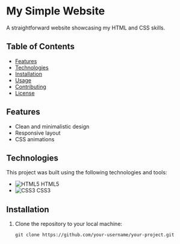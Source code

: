 # My Simple Website

A straightforward website showcasing my HTML and CSS skills.

## Table of Contents

- [Features](#features)
- [Technologies](#technologies)
- [Installation](#installation)
- [Usage](#usage)
- [Contributing](#contributing)
- [License](#license)

## Features

- Clean and minimalistic design
- Responsive layout
- CSS animations

## Technologies

This project was built using the following technologies and tools:

- ![HTML5](https://img.icons8.com/color/24/000000/html-5--v1.png) HTML5
- ![CSS3](https://img.icons8.com/color/24/000000/css3.png) CSS3

## Installation

1. Clone the repository to your local machine:

   ```shell
   git clone https://github.com/your-username/your-project.git
